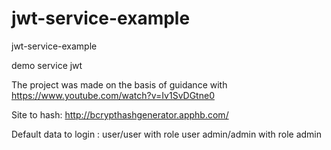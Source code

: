 # jwt-service-example

jwt-service-example

demo service jwt

The project was made on the basis of guidance with https://www.youtube.com/watch?v=Iv1SvDGtne0

Site to hash: http://bcrypthashgenerator.apphb.com/

Default data to login  : 
user/user with role user 
admin/admin with role admin
